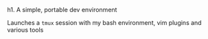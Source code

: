 h1. A simple, portable dev environment

Launches a `tmux` session with my bash environment, vim plugins and various tools
